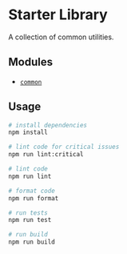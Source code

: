 # Starter Library

A collection of common utilities.

## Modules

- [`common`](./src/common)

## Usage

```sh
# install dependencies
npm install

# lint code for critical issues
npm run lint:critical

# lint code
npm run lint

# format code
npm run format

# run tests
npm run test

# run build
npm run build
```
